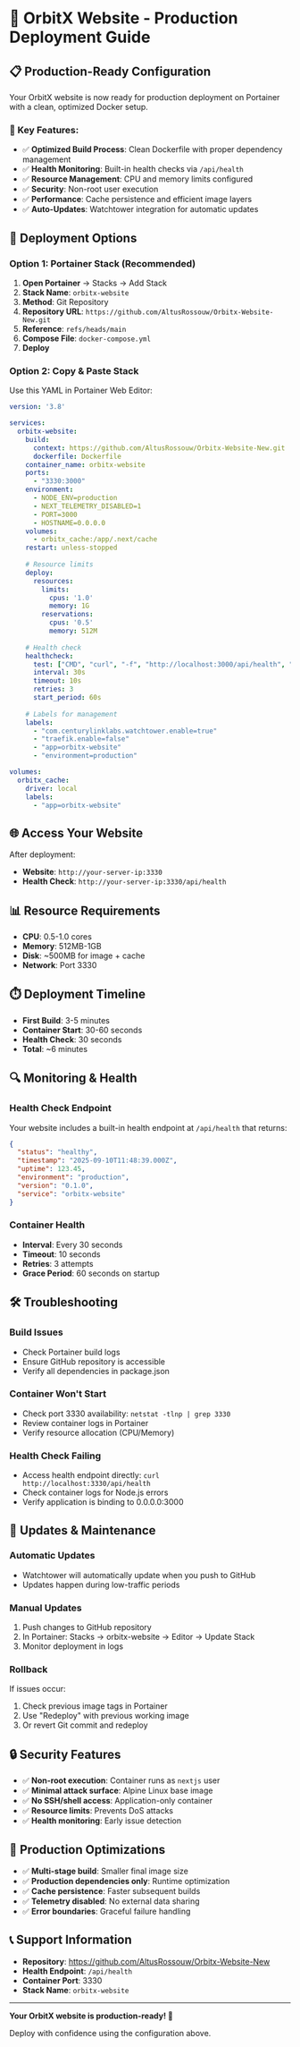 # 🚀 OrbitX Website - Production Deployment Guide

## 📋 **Production-Ready Configuration**

Your OrbitX website is now ready for production deployment on Portainer with a clean, optimized Docker setup.

### **🎯 Key Features:**
- ✅ **Optimized Build Process**: Clean Dockerfile with proper dependency management
- ✅ **Health Monitoring**: Built-in health checks via `/api/health`
- ✅ **Resource Management**: CPU and memory limits configured
- ✅ **Security**: Non-root user execution
- ✅ **Performance**: Cache persistence and efficient image layers
- ✅ **Auto-Updates**: Watchtower integration for automatic updates

## 🔧 **Deployment Options**

### **Option 1: Portainer Stack (Recommended)**

1. **Open Portainer** → Stacks → Add Stack
2. **Stack Name**: `orbitx-website`
3. **Method**: Git Repository
4. **Repository URL**: `https://github.com/AltusRossouw/Orbitx-Website-New.git`
5. **Reference**: `refs/heads/main`
6. **Compose File**: `docker-compose.yml`
7. **Deploy**

### **Option 2: Copy & Paste Stack**

Use this YAML in Portainer Web Editor:

```yaml
version: '3.8'

services:
  orbitx-website:
    build:
      context: https://github.com/AltusRossouw/Orbitx-Website-New.git
      dockerfile: Dockerfile
    container_name: orbitx-website
    ports:
      - "3330:3000"
    environment:
      - NODE_ENV=production
      - NEXT_TELEMETRY_DISABLED=1
      - PORT=3000
      - HOSTNAME=0.0.0.0
    volumes:
      - orbitx_cache:/app/.next/cache
    restart: unless-stopped
    
    # Resource limits
    deploy:
      resources:
        limits:
          cpus: '1.0'
          memory: 1G
        reservations:
          cpus: '0.5'
          memory: 512M
    
    # Health check
    healthcheck:
      test: ["CMD", "curl", "-f", "http://localhost:3000/api/health", "||", "exit", "1"]
      interval: 30s
      timeout: 10s
      retries: 3
      start_period: 60s
    
    # Labels for management
    labels:
      - "com.centurylinklabs.watchtower.enable=true"
      - "traefik.enable=false"
      - "app=orbitx-website"
      - "environment=production"

volumes:
  orbitx_cache:
    driver: local
    labels:
      - "app=orbitx-website"
```

## 🌐 **Access Your Website**

After deployment:
- **Website**: `http://your-server-ip:3330`
- **Health Check**: `http://your-server-ip:3330/api/health`

## 📊 **Resource Requirements**

- **CPU**: 0.5-1.0 cores
- **Memory**: 512MB-1GB
- **Disk**: ~500MB for image + cache
- **Network**: Port 3330

## ⏱️ **Deployment Timeline**

- **First Build**: 3-5 minutes
- **Container Start**: 30-60 seconds
- **Health Check**: 30 seconds
- **Total**: ~6 minutes

## 🔍 **Monitoring & Health**

### **Health Check Endpoint**
Your website includes a built-in health endpoint at `/api/health` that returns:
```json
{
  "status": "healthy",
  "timestamp": "2025-09-10T11:48:39.000Z",
  "uptime": 123.45,
  "environment": "production",
  "version": "0.1.0",
  "service": "orbitx-website"
}
```

### **Container Health**
- **Interval**: Every 30 seconds
- **Timeout**: 10 seconds
- **Retries**: 3 attempts
- **Grace Period**: 60 seconds on startup

## 🛠️ **Troubleshooting**

### **Build Issues**
- Check Portainer build logs
- Ensure GitHub repository is accessible
- Verify all dependencies in package.json

### **Container Won't Start**
- Check port 3330 availability: `netstat -tlnp | grep 3330`
- Review container logs in Portainer
- Verify resource allocation (CPU/Memory)

### **Health Check Failing**
- Access health endpoint directly: `curl http://localhost:3330/api/health`
- Check container logs for Node.js errors
- Verify application is binding to 0.0.0.0:3000

## 🔄 **Updates & Maintenance**

### **Automatic Updates**
- Watchtower will automatically update when you push to GitHub
- Updates happen during low-traffic periods

### **Manual Updates**
1. Push changes to GitHub repository
2. In Portainer: Stacks → orbitx-website → Editor → Update Stack
3. Monitor deployment in logs

### **Rollback**
If issues occur:
1. Check previous image tags in Portainer
2. Use "Redeploy" with previous working image
3. Or revert Git commit and redeploy

## 🔒 **Security Features**

- ✅ **Non-root execution**: Container runs as `nextjs` user
- ✅ **Minimal attack surface**: Alpine Linux base image
- ✅ **No SSH/shell access**: Application-only container
- ✅ **Resource limits**: Prevents DoS attacks
- ✅ **Health monitoring**: Early issue detection

## 🌟 **Production Optimizations**

- ✅ **Multi-stage build**: Smaller final image size
- ✅ **Production dependencies only**: Runtime optimization  
- ✅ **Cache persistence**: Faster subsequent builds
- ✅ **Telemetry disabled**: No external data sharing
- ✅ **Error boundaries**: Graceful failure handling

## 📞 **Support Information**

- **Repository**: https://github.com/AltusRossouw/Orbitx-Website-New
- **Health Endpoint**: `/api/health`
- **Container Port**: 3330
- **Stack Name**: `orbitx-website`

---

**Your OrbitX website is production-ready! 🎉**

Deploy with confidence using the configuration above.
